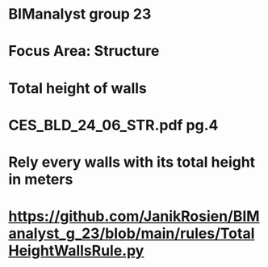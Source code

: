 # BIManalyst group 23
# Focus Area: Structure
# Total height of walls
# CES_BLD_24_06_STR.pdf pg.4
# Rely every walls with its total height in meters

# https://github.com/JanikRosien/BIManalyst_g_23/blob/main/rules/TotalHeightWallsRule.py

